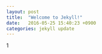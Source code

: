 ```yaml
---
layout: post
title:  "Welcome to Jekyll!"
date:   2016-05-25 15:40:23 +0900
categories: jekyll update
---
```

1

[jekyll-docs]: http://jekyllrb.com/docs/home
[jekyll-gh]:   https://github.com/jekyll/jekyll
[jekyll-talk]: https://talk.jekyllrb.com/
